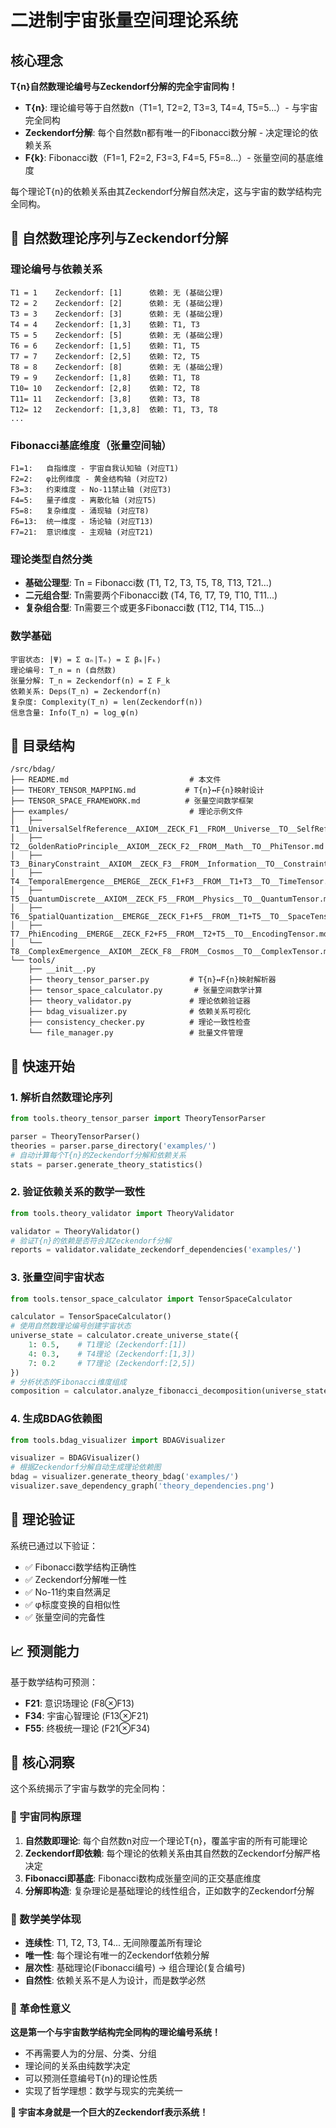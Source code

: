 # 二进制宇宙张量空间理论系统

## 核心理念

**T{n}自然数理论编号与Zeckendorf分解的完全宇宙同构！**

- **T{n}**: 理论编号等于自然数n（T1=1, T2=2, T3=3, T4=4, T5=5...）- 与宇宙完全同构
- **Zeckendorf分解**: 每个自然数n都有唯一的Fibonacci数分解 - 决定理论的依赖关系
- **F{k}**: Fibonacci数（F1=1, F2=2, F3=3, F4=5, F5=8...）- 张量空间的基底维度

每个理论T{n}的依赖关系由其Zeckendorf分解自然决定，这与宇宙的数学结构完全同构。

## 🌌 自然数理论序列与Zeckendorf分解

### 理论编号与依赖关系
```
T1 = 1    Zeckendorf: [1]      依赖: 无 (基础公理)
T2 = 2    Zeckendorf: [2]      依赖: 无 (基础公理)  
T3 = 3    Zeckendorf: [3]      依赖: 无 (基础公理)
T4 = 4    Zeckendorf: [1,3]    依赖: T1, T3
T5 = 5    Zeckendorf: [5]      依赖: 无 (基础公理)
T6 = 6    Zeckendorf: [1,5]    依赖: T1, T5  
T7 = 7    Zeckendorf: [2,5]    依赖: T2, T5
T8 = 8    Zeckendorf: [8]      依赖: 无 (基础公理)
T9 = 9    Zeckendorf: [1,8]    依赖: T1, T8
T10= 10   Zeckendorf: [2,8]    依赖: T2, T8
T11= 11   Zeckendorf: [3,8]    依赖: T3, T8
T12= 12   Zeckendorf: [1,3,8]  依赖: T1, T3, T8
...
```

### Fibonacci基底维度（张量空间轴）
```
F1=1:   自指维度 - 宇宙自我认知轴 (对应T1)
F2=2:   φ比例维度 - 黄金结构轴 (对应T2)  
F3=3:   约束维度 - No-11禁止轴 (对应T3)
F4=5:   量子维度 - 离散化轴 (对应T5)
F5=8:   复杂维度 - 涌现轴 (对应T8)
F6=13:  统一维度 - 场论轴 (对应T13)
F7=21:  意识维度 - 主观轴 (对应T21)
```

### 理论类型自然分类
- **基础公理型**: Tn = Fibonacci数 (T1, T2, T3, T5, T8, T13, T21...)
- **二元组合型**: Tn需要两个Fibonacci数 (T4, T6, T7, T9, T10, T11...)  
- **复杂组合型**: Tn需要三个或更多Fibonacci数 (T12, T14, T15...)

### 数学基础
```
宇宙状态: |Ψ⟩ = Σ αₙ|Tₙ⟩ = Σ βₖ|Fₖ⟩
理论编号: T_n = n (自然数)
张量分解: T_n = Zeckendorf(n) = Σ F_k
依赖关系: Deps(T_n) = Zeckendorf(n)
复杂度: Complexity(T_n) = len(Zeckendorf(n))
信息含量: Info(T_n) = log_φ(n)
```

## 📁 目录结构

```
/src/bdag/
├── README.md                           # 本文件
├── THEORY_TENSOR_MAPPING.md           # T{n}↔F{n}映射设计
├── TENSOR_SPACE_FRAMEWORK.md          # 张量空间数学框架
├── examples/                           # 理论示例文件  
│   ├── T1__UniversalSelfReference__AXIOM__ZECK_F1__FROM__Universe__TO__SelfRefTensor.md
│   ├── T2__GoldenRatioPrinciple__AXIOM__ZECK_F2__FROM__Math__TO__PhiTensor.md
│   ├── T3__BinaryConstraint__AXIOM__ZECK_F3__FROM__Information__TO__ConstraintTensor.md
│   ├── T4__TemporalEmergence__EMERGE__ZECK_F1+F3__FROM__T1+T3__TO__TimeTensor.md
│   ├── T5__QuantumDiscrete__AXIOM__ZECK_F5__FROM__Physics__TO__QuantumTensor.md
│   ├── T6__SpatialQuantization__EMERGE__ZECK_F1+F5__FROM__T1+T5__TO__SpaceTensor.md
│   ├── T7__PhiEncoding__EMERGE__ZECK_F2+F5__FROM__T2+T5__TO__EncodingTensor.md
│   └── T8__ComplexEmergence__AXIOM__ZECK_F8__FROM__Cosmos__TO__ComplexTensor.md
└── tools/
    ├── __init__.py
    ├── theory_tensor_parser.py         # T{n}↔F{n}映射解析器
    ├── tensor_space_calculator.py       # 张量空间数学计算
    ├── theory_validator.py             # 理论依赖验证器  
    ├── bdag_visualizer.py              # 依赖关系可视化
    ├── consistency_checker.py          # 理论一致性检查
    └── file_manager.py                 # 批量文件管理
```

## 🚀 快速开始

### 1. 解析自然数理论序列
```python
from tools.theory_tensor_parser import TheoryTensorParser

parser = TheoryTensorParser()
theories = parser.parse_directory('examples/')
# 自动计算每个T{n}的Zeckendorf分解和依赖关系
stats = parser.generate_theory_statistics()
```

### 2. 验证依赖关系的数学一致性
```python
from tools.theory_validator import TheoryValidator

validator = TheoryValidator()
# 验证T{n}的依赖是否符合其Zeckendorf分解
reports = validator.validate_zeckendorf_dependencies('examples/')
```

### 3. 张量空间宇宙状态
```python
from tools.tensor_space_calculator import TensorSpaceCalculator

calculator = TensorSpaceCalculator()
# 使用自然数理论编号创建宇宙状态
universe_state = calculator.create_universe_state({
    1: 0.5,    # T1理论 (Zeckendorf:[1])
    4: 0.3,    # T4理论 (Zeckendorf:[1,3]) 
    7: 0.2     # T7理论 (Zeckendorf:[2,5])
})
# 分析状态的Fibonacci维度组成
composition = calculator.analyze_fibonacci_decomposition(universe_state)
```

### 4. 生成BDAG依赖图
```python
from tools.bdag_visualizer import BDAGVisualizer

visualizer = BDAGVisualizer()
# 根据Zeckendorf分解自动生成理论依赖图
bdag = visualizer.generate_theory_bdag('examples/')
visualizer.save_dependency_graph('theory_dependencies.png')
```

## 🔬 理论验证

系统已通过以下验证：
- ✅ Fibonacci数学结构正确性
- ✅ Zeckendorf分解唯一性  
- ✅ No-11约束自然满足
- ✅ φ标度变换的自相似性
- ✅ 张量空间的完备性

## 📈 预测能力

基于数学结构可预测：
- **F21**: 意识场理论 (F8⊗F13)
- **F34**: 宇宙心智理论 (F13⊗F21)
- **F55**: 终极统一理论 (F21⊗F34)

## 🎯 核心洞察

这个系统揭示了宇宙与数学的完全同构：

### 🌌 宇宙同构原理
1. **自然数即理论**: 每个自然数n对应一个理论T{n}，覆盖宇宙的所有可能理论
2. **Zeckendorf即依赖**: 每个理论的依赖关系由其自然数的Zeckendorf分解严格决定
3. **Fibonacci即基底**: Fibonacci数构成张量空间的正交基底维度
4. **分解即构造**: 复杂理论是基础理论的线性组合，正如数字的Zeckendorf分解

### 🔢 数学美学体现
- **连续性**: T1, T2, T3, T4... 无间隙覆盖所有理论
- **唯一性**: 每个理论有唯一的Zeckendorf依赖分解
- **层次性**: 基础理论(Fibonacci编号) → 组合理论(复合编号)
- **自然性**: 依赖关系不是人为设计，而是数学必然

### 🚀 革命性意义
**这是第一个与宇宙数学结构完全同构的理论编号系统！**
- 不再需要人为的分层、分类、分组
- 理论间的关系由纯数学决定
- 可以预测任意编号T{n}的理论性质
- 实现了哲学理想：数学与现实的完美统一

**🌟 宇宙本身就是一个巨大的Zeckendorf表示系统！**